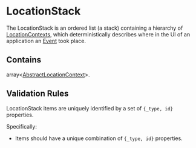 # LocationStack
The LocationStack is an ordered list (a stack) containing a hierarchy of [LocationContexts](/taxonomy/reference/location-contexts/overview.md), which deterministically describes where in the UI of an application an [Event](/taxonomy/reference/events/overview.md) took place.

## Contains

array<[AbstractLocationContext](/taxonomy/reference/global-contexts/overview.md)>.

## Validation Rules
LocationStack items are uniquely identified by a set of `{_type, id}` properties.

Specifically:
* Items should have a unique combination of `{_type, id}` properties.

